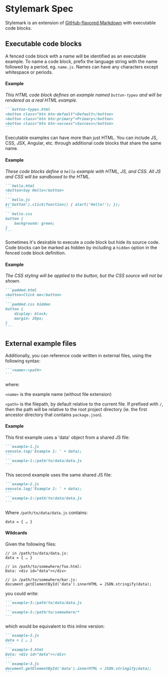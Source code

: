Stylemark Spec
===
Stylemark is an extension of [GitHub-flavored Markdown](https://guides.github.com/features/mastering-markdown/) with executable code blocks.


Executable code blocks
---
A fenced code block with a name will be identified as an executable example. To name a code block, prefix the language string with the name followed by a period, eg. `name.js`. Names can have any characters except whitespace or periods.

#### Example
_This HTML code block defines an example named `button-types` and will be rendered as a real HTML example._

~~~markdown
```button-types.html
<button class="btn btn-default">Default</button>
<button class="btn btn-primary">Primary</button>
<button class="btn btn-success">Success</button>
```
~~~

Executable examples can have more than just HTML. You can include JS, CSS, JSX, Angular, etc. through additional code blocks that share the same name.

#### Example
_These code blocks define a `hello` example with HTML, JS, and CSS. All JS and CSS will be sandboxed to the HTML._

~~~markdown
```hello.html
<button>Say Hello</button>
```
```hello.js
$('button').click(function() { alert('Hello!'); });
```
```hello.css
button {
    background: green;
}
```
~~~

Sometimes it's desirable to execute a code block but hide its source code. Code blocks can be marked as hidden by including a `hidden` option in the fenced code block definition.

#### Example
_The CSS styling will be applied to the button, but the CSS source will not be shown._

~~~markdown
```padded.html
<button>Click me</button>
```
```padded.css hidden
button {
	display: block;
	margin: 20px;
}
```
~~~


External example files
---
Additionally, you can reference code written in external files, using the following syntax:


~~~markdown
```<name>:<path>
```
~~~
where:

`<name>` is the example name (without file extension)

`<path>` is the filepath, by default relative to the current file. If prefixed with `/`, then the
path will be relative to the root project directory (ie. the first ancestor directory that contains `package.json`).

#### Example
This first example uses a 'data' object from a shared JS file:
~~~markdown
```example-1.js
console.log('Example 1: ' + data);
```
```example-1:/path/to/data/data.js
```
~~~

This second example uses the same shared JS file:
~~~markdown
```example-2.js
console.log('Example 2: ' + data);
```
```example-2:/path/to/data/data.js
```
~~~
Where `/path/to/data/data.js` contains:

```
data = { … }
```

#### Wildcards
Given the following files:

```
// in /path/to/data/data.js:
data = { … }

// in /path/to/somewhere/foo.html:
Data: <div id="data"></div>

// in /path/to/somewhere/bar.js:
document.getElementById('data').innerHTML = JSON.stringify(data);
```
you could write:

~~~markdown
```example-3:/path/to/data/data.js
```
```example-3:/path/to/somewhere/*
```
~~~
which would be equivalent to this inline version:

~~~markdown
```example-3.js
data = { … }
```
```example-3.html
Data: <div id="data"></div>
```
```example-3.js
document.getElementById('data').innerHTML = JSON.stringify(data);
```
~~~
